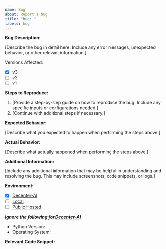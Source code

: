 ```yaml
---
name: Bug
about: Report a bug
title: "bug: "
labels: bug
---
```


**Bug Description:**

[Describe the bug in detail here. Include any error messages, unexpected behavior, or other relevant information.]

Versions Affected:

- [x] v3
- [ ] v2
- [ ] v1

**Steps to Reproduce:**

1. [Provide a step-by-step guide on how to reproduce the bug. Include any specific inputs or configurations needed.]
2. [Continue with additional steps if necessary.]

**Expected Behavior:**

[Describe what you expected to happen when performing the steps above.]

**Actual Behavior:**

[Describe what actually happened when performing the steps above.]

**Additional Information:**

[Include any additional information that may be helpful in understanding and resolving the bug. This may include screenshots, code snippets, or logs.]

**Environment:**

- [x] [Decenter-AI](https://app.decenterai.com/explore)
- [ ] [Local](https://localhost:3000)
- [ ] [Public Hosted]()

_**Ignore the following for  [Decenter-AI](https://app.decenterai.com/explore)**_

- Python Version:
- Operating System:

**Relevant Code Snippet:**

[//]: # ( Optional)
